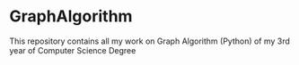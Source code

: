 # GraphAlgorithm
This repository contains all my work on Graph Algorithm (Python) of my 3rd year of Computer Science Degree
